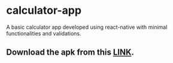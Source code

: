 # calculator-app
A basic calculator app developed using react-native with minimal functionalities and validations.
## Download the apk from this [LINK](https://drive.google.com/open?id=1TSy-GwA9CFbuINAnfdQBnBvKpD3Xzm_B).
